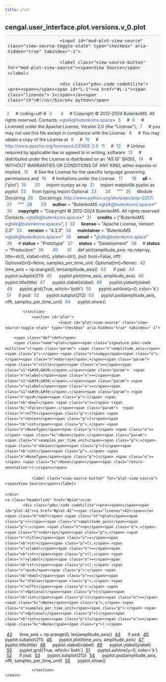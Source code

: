 ```yaml
---
title: plot
---
```


<div>
    <main class="pdoc">
            <section class="module-info">
                    <h1 class="modulename">
cengal<wbr>.user_interface<wbr>.plot<wbr>.versions<wbr>.v_0<wbr>.plot    </h1>

                
                        <input id="mod-plot-view-source" class="view-source-toggle-state" type="checkbox" aria-hidden="true" tabindex="-1">

                        <label class="view-source-button" for="mod-plot-view-source"><span>View Source</span></label>

                        <div class="pdoc-code codehilite"><pre><span></span><span id="L-1"><a href="#L-1"><span class="linenos"> 1</span></a><span class="ch">#!/usr/bin/env python</span>
</span><span id="L-2"><a href="#L-2"><span class="linenos"> 2</span></a><span class="c1"># coding=utf-8</span>
</span><span id="L-3"><a href="#L-3"><span class="linenos"> 3</span></a>
</span><span id="L-4"><a href="#L-4"><span class="linenos"> 4</span></a><span class="c1"># Copyright © 2012-2024 ButenkoMS. All rights reserved. Contacts: &lt;gtalk@butenkoms.space&gt;</span>
</span><span id="L-5"><a href="#L-5"><span class="linenos"> 5</span></a><span class="c1"># </span>
</span><span id="L-6"><a href="#L-6"><span class="linenos"> 6</span></a><span class="c1"># Licensed under the Apache License, Version 2.0 (the &quot;License&quot;);</span>
</span><span id="L-7"><a href="#L-7"><span class="linenos"> 7</span></a><span class="c1"># you may not use this file except in compliance with the License.</span>
</span><span id="L-8"><a href="#L-8"><span class="linenos"> 8</span></a><span class="c1"># You may obtain a copy of the License at</span>
</span><span id="L-9"><a href="#L-9"><span class="linenos"> 9</span></a><span class="c1"># </span>
</span><span id="L-10"><a href="#L-10"><span class="linenos">10</span></a><span class="c1">#     http://www.apache.org/licenses/LICENSE-2.0</span>
</span><span id="L-11"><a href="#L-11"><span class="linenos">11</span></a><span class="c1"># </span>
</span><span id="L-12"><a href="#L-12"><span class="linenos">12</span></a><span class="c1"># Unless required by applicable law or agreed to in writing, software</span>
</span><span id="L-13"><a href="#L-13"><span class="linenos">13</span></a><span class="c1"># distributed under the License is distributed on an &quot;AS IS&quot; BASIS,</span>
</span><span id="L-14"><a href="#L-14"><span class="linenos">14</span></a><span class="c1"># WITHOUT WARRANTIES OR CONDITIONS OF ANY KIND, either express or implied.</span>
</span><span id="L-15"><a href="#L-15"><span class="linenos">15</span></a><span class="c1"># See the License for the specific language governing permissions and</span>
</span><span id="L-16"><a href="#L-16"><span class="linenos">16</span></a><span class="c1"># limitations under the License.</span>
</span><span id="L-17"><a href="#L-17"><span class="linenos">17</span></a>
</span><span id="L-18"><a href="#L-18"><span class="linenos">18</span></a><span class="n">__all__</span> <span class="o">=</span> <span class="p">[</span><span class="s1">&#39;plot&#39;</span><span class="p">]</span>
</span><span id="L-19"><a href="#L-19"><span class="linenos">19</span></a>
</span><span id="L-20"><a href="#L-20"><span class="linenos">20</span></a><span class="kn">import</span> <span class="nn">numpy</span> <span class="k">as</span> <span class="nn">np</span>
</span><span id="L-21"><a href="#L-21"><span class="linenos">21</span></a><span class="kn">import</span> <span class="nn">matplotlib.pyplot</span> <span class="k">as</span> <span class="nn">pyplot</span>
</span><span id="L-22"><a href="#L-22"><span class="linenos">22</span></a><span class="kn">from</span> <span class="nn">typing</span> <span class="kn">import</span> <span class="n">Optional</span>
</span><span id="L-23"><a href="#L-23"><span class="linenos">23</span></a>
</span><span id="L-24"><a href="#L-24"><span class="linenos">24</span></a><span class="sd">&quot;&quot;&quot;</span>
</span><span id="L-25"><a href="#L-25"><span class="linenos">25</span></a><span class="sd">Module Docstring</span>
</span><span id="L-26"><a href="#L-26"><span class="linenos">26</span></a><span class="sd">Docstrings: http://www.python.org/dev/peps/pep-0257/</span>
</span><span id="L-27"><a href="#L-27"><span class="linenos">27</span></a><span class="sd">&quot;&quot;&quot;</span>
</span><span id="L-28"><a href="#L-28"><span class="linenos">28</span></a>
</span><span id="L-29"><a href="#L-29"><span class="linenos">29</span></a><span class="n">__author__</span> <span class="o">=</span> <span class="s2">&quot;ButenkoMS &lt;gtalk@butenkoms.space&gt;&quot;</span>
</span><span id="L-30"><a href="#L-30"><span class="linenos">30</span></a><span class="n">__copyright__</span> <span class="o">=</span> <span class="s2">&quot;Copyright © 2012-2024 ButenkoMS. All rights reserved. Contacts: &lt;gtalk@butenkoms.space&gt;&quot;</span>
</span><span id="L-31"><a href="#L-31"><span class="linenos">31</span></a><span class="n">__credits__</span> <span class="o">=</span> <span class="p">[</span><span class="s2">&quot;ButenkoMS &lt;gtalk@butenkoms.space&gt;&quot;</span><span class="p">,</span> <span class="p">]</span>
</span><span id="L-32"><a href="#L-32"><span class="linenos">32</span></a><span class="n">__license__</span> <span class="o">=</span> <span class="s2">&quot;Apache License, Version 2.0&quot;</span>
</span><span id="L-33"><a href="#L-33"><span class="linenos">33</span></a><span class="n">__version__</span> <span class="o">=</span> <span class="s2">&quot;4.3.3&quot;</span>
</span><span id="L-34"><a href="#L-34"><span class="linenos">34</span></a><span class="n">__maintainer__</span> <span class="o">=</span> <span class="s2">&quot;ButenkoMS &lt;gtalk@butenkoms.space&gt;&quot;</span>
</span><span id="L-35"><a href="#L-35"><span class="linenos">35</span></a><span class="n">__email__</span> <span class="o">=</span> <span class="s2">&quot;gtalk@butenkoms.space&quot;</span>
</span><span id="L-36"><a href="#L-36"><span class="linenos">36</span></a><span class="c1"># __status__ = &quot;Prototype&quot;</span>
</span><span id="L-37"><a href="#L-37"><span class="linenos">37</span></a><span class="n">__status__</span> <span class="o">=</span> <span class="s2">&quot;Development&quot;</span>
</span><span id="L-38"><a href="#L-38"><span class="linenos">38</span></a><span class="c1"># __status__ = &quot;Production&quot;</span>
</span><span id="L-39"><a href="#L-39"><span class="linenos">39</span></a>
</span><span id="L-40"><a href="#L-40"><span class="linenos">40</span></a>
</span><span id="L-41"><a href="#L-41"><span class="linenos">41</span></a><span class="k">def</span> <span class="nf">plot</span><span class="p">(</span><span class="n">amplitude_axis</span><span class="p">:</span> <span class="n">np</span><span class="o">.</span><span class="n">ndarray</span><span class="p">,</span> <span class="n">title</span><span class="o">=</span><span class="nb">str</span><span class="p">(),</span> <span class="n">xlabel</span><span class="o">=</span><span class="nb">str</span><span class="p">(),</span> <span class="n">ylabel</span><span class="o">=</span><span class="nb">str</span><span class="p">(),</span> <span class="n">psd</span><span class="p">:</span> <span class="nb">bool</span><span class="o">=</span><span class="kc">False</span><span class="p">,</span> <span class="n">nfft</span><span class="p">:</span> <span class="n">Optional</span><span class="p">[</span><span class="nb">int</span><span class="p">]</span><span class="o">=</span><span class="kc">None</span><span class="p">,</span> <span class="n">samples_per_time_unit</span><span class="p">:</span> <span class="n">Optional</span><span class="p">[</span><span class="nb">int</span><span class="p">]</span><span class="o">=</span><span class="kc">None</span><span class="p">):</span>
</span><span id="L-42"><a href="#L-42"><span class="linenos">42</span></a>    <span class="n">time_axis</span> <span class="o">=</span> <span class="n">np</span><span class="o">.</span><span class="n">arange</span><span class="p">(</span><span class="mi">0</span><span class="p">,</span> <span class="nb">len</span><span class="p">(</span><span class="n">amplitude_axis</span><span class="p">))</span>
</span><span id="L-43"><a href="#L-43"><span class="linenos">43</span></a>    <span class="k">if</span> <span class="n">psd</span><span class="p">:</span>
</span><span id="L-44"><a href="#L-44"><span class="linenos">44</span></a>        <span class="n">pyplot</span><span class="o">.</span><span class="n">subplot</span><span class="p">(</span><span class="mi">211</span><span class="p">)</span>
</span><span id="L-45"><a href="#L-45"><span class="linenos">45</span></a>    <span class="n">pyplot</span><span class="o">.</span><span class="n">plot</span><span class="p">(</span><span class="n">time_axis</span><span class="p">,</span> <span class="n">amplitude_axis</span><span class="p">)</span>
</span><span id="L-46"><a href="#L-46"><span class="linenos">46</span></a>    <span class="n">pyplot</span><span class="o">.</span><span class="n">title</span><span class="p">(</span><span class="n">title</span><span class="p">)</span>
</span><span id="L-47"><a href="#L-47"><span class="linenos">47</span></a>    <span class="n">pyplot</span><span class="o">.</span><span class="n">xlabel</span><span class="p">(</span><span class="n">xlabel</span><span class="p">)</span>
</span><span id="L-48"><a href="#L-48"><span class="linenos">48</span></a>    <span class="n">pyplot</span><span class="o">.</span><span class="n">ylabel</span><span class="p">(</span><span class="n">ylabel</span><span class="p">)</span>
</span><span id="L-49"><a href="#L-49"><span class="linenos">49</span></a>    <span class="n">pyplot</span><span class="o">.</span><span class="n">grid</span><span class="p">(</span><span class="kc">True</span><span class="p">,</span> <span class="n">which</span><span class="o">=</span><span class="s1">&#39;both&#39;</span><span class="p">)</span>
</span><span id="L-50"><a href="#L-50"><span class="linenos">50</span></a>    <span class="n">pyplot</span><span class="o">.</span><span class="n">axhline</span><span class="p">(</span><span class="n">y</span><span class="o">=</span><span class="mi">0</span><span class="p">,</span> <span class="n">color</span><span class="o">=</span><span class="s1">&#39;k&#39;</span><span class="p">)</span>
</span><span id="L-51"><a href="#L-51"><span class="linenos">51</span></a>    <span class="k">if</span> <span class="n">psd</span><span class="p">:</span>
</span><span id="L-52"><a href="#L-52"><span class="linenos">52</span></a>        <span class="n">pyplot</span><span class="o">.</span><span class="n">subplot</span><span class="p">(</span><span class="mi">212</span><span class="p">)</span>
</span><span id="L-53"><a href="#L-53"><span class="linenos">53</span></a>        <span class="n">pyplot</span><span class="o">.</span><span class="n">psd</span><span class="p">(</span><span class="n">amplitude_axis</span><span class="p">,</span> <span class="n">nfft</span><span class="p">,</span> <span class="n">samples_per_time_unit</span><span class="p">)</span>
</span><span id="L-54"><a href="#L-54"><span class="linenos">54</span></a>    <span class="n">pyplot</span><span class="o">.</span><span class="n">show</span><span class="p">()</span>
</span></pre></div>


            </section>
                <section id="plot">
                            <input id="plot-view-source" class="view-source-toggle-state" type="checkbox" aria-hidden="true" tabindex="-1">
<div class="attr function">
            
        <span class="def">def</span>
        <span class="name">plot</span><span class="signature pdoc-code multiline">(<span class="param">	<span class="n">amplitude_axis</span><span class="p">:</span> <span class="n">numpy</span><span class="o">.</span><span class="n">ndarray</span>,</span><span class="param">	<span class="n">title</span><span class="o">=</span><span class="s1">&#39;&#39;</span>,</span><span class="param">	<span class="n">xlabel</span><span class="o">=</span><span class="s1">&#39;&#39;</span>,</span><span class="param">	<span class="n">ylabel</span><span class="o">=</span><span class="s1">&#39;&#39;</span>,</span><span class="param">	<span class="n">psd</span><span class="p">:</span> <span class="nb">bool</span> <span class="o">=</span> <span class="kc">False</span>,</span><span class="param">	<span class="n">nfft</span><span class="p">:</span> <span class="n">Union</span><span class="p">[</span><span class="nb">int</span><span class="p">,</span> <span class="n">NoneType</span><span class="p">]</span> <span class="o">=</span> <span class="kc">None</span>,</span><span class="param">	<span class="n">samples_per_time_unit</span><span class="p">:</span> <span class="n">Union</span><span class="p">[</span><span class="nb">int</span><span class="p">,</span> <span class="n">NoneType</span><span class="p">]</span> <span class="o">=</span> <span class="kc">None</span></span><span class="return-annotation">):</span></span>

                <label class="view-source-button" for="plot-view-source"><span>View Source</span></label>

    </div>
    <a class="headerlink" href="#plot"></a>
            <div class="pdoc-code codehilite"><pre><span></span><span id="plot-42"><a href="#plot-42"><span class="linenos">42</span></a><span class="k">def</span> <span class="nf">plot</span><span class="p">(</span><span class="n">amplitude_axis</span><span class="p">:</span> <span class="n">np</span><span class="o">.</span><span class="n">ndarray</span><span class="p">,</span> <span class="n">title</span><span class="o">=</span><span class="nb">str</span><span class="p">(),</span> <span class="n">xlabel</span><span class="o">=</span><span class="nb">str</span><span class="p">(),</span> <span class="n">ylabel</span><span class="o">=</span><span class="nb">str</span><span class="p">(),</span> <span class="n">psd</span><span class="p">:</span> <span class="nb">bool</span><span class="o">=</span><span class="kc">False</span><span class="p">,</span> <span class="n">nfft</span><span class="p">:</span> <span class="n">Optional</span><span class="p">[</span><span class="nb">int</span><span class="p">]</span><span class="o">=</span><span class="kc">None</span><span class="p">,</span> <span class="n">samples_per_time_unit</span><span class="p">:</span> <span class="n">Optional</span><span class="p">[</span><span class="nb">int</span><span class="p">]</span><span class="o">=</span><span class="kc">None</span><span class="p">):</span>
</span><span id="plot-43"><a href="#plot-43"><span class="linenos">43</span></a>    <span class="n">time_axis</span> <span class="o">=</span> <span class="n">np</span><span class="o">.</span><span class="n">arange</span><span class="p">(</span><span class="mi">0</span><span class="p">,</span> <span class="nb">len</span><span class="p">(</span><span class="n">amplitude_axis</span><span class="p">))</span>
</span><span id="plot-44"><a href="#plot-44"><span class="linenos">44</span></a>    <span class="k">if</span> <span class="n">psd</span><span class="p">:</span>
</span><span id="plot-45"><a href="#plot-45"><span class="linenos">45</span></a>        <span class="n">pyplot</span><span class="o">.</span><span class="n">subplot</span><span class="p">(</span><span class="mi">211</span><span class="p">)</span>
</span><span id="plot-46"><a href="#plot-46"><span class="linenos">46</span></a>    <span class="n">pyplot</span><span class="o">.</span><span class="n">plot</span><span class="p">(</span><span class="n">time_axis</span><span class="p">,</span> <span class="n">amplitude_axis</span><span class="p">)</span>
</span><span id="plot-47"><a href="#plot-47"><span class="linenos">47</span></a>    <span class="n">pyplot</span><span class="o">.</span><span class="n">title</span><span class="p">(</span><span class="n">title</span><span class="p">)</span>
</span><span id="plot-48"><a href="#plot-48"><span class="linenos">48</span></a>    <span class="n">pyplot</span><span class="o">.</span><span class="n">xlabel</span><span class="p">(</span><span class="n">xlabel</span><span class="p">)</span>
</span><span id="plot-49"><a href="#plot-49"><span class="linenos">49</span></a>    <span class="n">pyplot</span><span class="o">.</span><span class="n">ylabel</span><span class="p">(</span><span class="n">ylabel</span><span class="p">)</span>
</span><span id="plot-50"><a href="#plot-50"><span class="linenos">50</span></a>    <span class="n">pyplot</span><span class="o">.</span><span class="n">grid</span><span class="p">(</span><span class="kc">True</span><span class="p">,</span> <span class="n">which</span><span class="o">=</span><span class="s1">&#39;both&#39;</span><span class="p">)</span>
</span><span id="plot-51"><a href="#plot-51"><span class="linenos">51</span></a>    <span class="n">pyplot</span><span class="o">.</span><span class="n">axhline</span><span class="p">(</span><span class="n">y</span><span class="o">=</span><span class="mi">0</span><span class="p">,</span> <span class="n">color</span><span class="o">=</span><span class="s1">&#39;k&#39;</span><span class="p">)</span>
</span><span id="plot-52"><a href="#plot-52"><span class="linenos">52</span></a>    <span class="k">if</span> <span class="n">psd</span><span class="p">:</span>
</span><span id="plot-53"><a href="#plot-53"><span class="linenos">53</span></a>        <span class="n">pyplot</span><span class="o">.</span><span class="n">subplot</span><span class="p">(</span><span class="mi">212</span><span class="p">)</span>
</span><span id="plot-54"><a href="#plot-54"><span class="linenos">54</span></a>        <span class="n">pyplot</span><span class="o">.</span><span class="n">psd</span><span class="p">(</span><span class="n">amplitude_axis</span><span class="p">,</span> <span class="n">nfft</span><span class="p">,</span> <span class="n">samples_per_time_unit</span><span class="p">)</span>
</span><span id="plot-55"><a href="#plot-55"><span class="linenos">55</span></a>    <span class="n">pyplot</span><span class="o">.</span><span class="n">show</span><span class="p">()</span>
</span></pre></div>


    

                </section>
    </main>


<style>pre{line-height:125%;}span.linenos{color:inherit; background-color:transparent; padding-left:5px; padding-right:20px;}.pdoc-code .hll{background-color:#ffffcc}.pdoc-code{background:#f8f8f8;}.pdoc-code .c{color:#3D7B7B; font-style:italic}.pdoc-code .err{border:1px solid #FF0000}.pdoc-code .k{color:#008000; font-weight:bold}.pdoc-code .o{color:#666666}.pdoc-code .ch{color:#3D7B7B; font-style:italic}.pdoc-code .cm{color:#3D7B7B; font-style:italic}.pdoc-code .cp{color:#9C6500}.pdoc-code .cpf{color:#3D7B7B; font-style:italic}.pdoc-code .c1{color:#3D7B7B; font-style:italic}.pdoc-code .cs{color:#3D7B7B; font-style:italic}.pdoc-code .gd{color:#A00000}.pdoc-code .ge{font-style:italic}.pdoc-code .gr{color:#E40000}.pdoc-code .gh{color:#000080; font-weight:bold}.pdoc-code .gi{color:#008400}.pdoc-code .go{color:#717171}.pdoc-code .gp{color:#000080; font-weight:bold}.pdoc-code .gs{font-weight:bold}.pdoc-code .gu{color:#800080; font-weight:bold}.pdoc-code .gt{color:#0044DD}.pdoc-code .kc{color:#008000; font-weight:bold}.pdoc-code .kd{color:#008000; font-weight:bold}.pdoc-code .kn{color:#008000; font-weight:bold}.pdoc-code .kp{color:#008000}.pdoc-code .kr{color:#008000; font-weight:bold}.pdoc-code .kt{color:#B00040}.pdoc-code .m{color:#666666}.pdoc-code .s{color:#BA2121}.pdoc-code .na{color:#687822}.pdoc-code .nb{color:#008000}.pdoc-code .nc{color:#0000FF; font-weight:bold}.pdoc-code .no{color:#880000}.pdoc-code .nd{color:#AA22FF}.pdoc-code .ni{color:#717171; font-weight:bold}.pdoc-code .ne{color:#CB3F38; font-weight:bold}.pdoc-code .nf{color:#0000FF}.pdoc-code .nl{color:#767600}.pdoc-code .nn{color:#0000FF; font-weight:bold}.pdoc-code .nt{color:#008000; font-weight:bold}.pdoc-code .nv{color:#19177C}.pdoc-code .ow{color:#AA22FF; font-weight:bold}.pdoc-code .w{color:#bbbbbb}.pdoc-code .mb{color:#666666}.pdoc-code .mf{color:#666666}.pdoc-code .mh{color:#666666}.pdoc-code .mi{color:#666666}.pdoc-code .mo{color:#666666}.pdoc-code .sa{color:#BA2121}.pdoc-code .sb{color:#BA2121}.pdoc-code .sc{color:#BA2121}.pdoc-code .dl{color:#BA2121}.pdoc-code .sd{color:#BA2121; font-style:italic}.pdoc-code .s2{color:#BA2121}.pdoc-code .se{color:#AA5D1F; font-weight:bold}.pdoc-code .sh{color:#BA2121}.pdoc-code .si{color:#A45A77; font-weight:bold}.pdoc-code .sx{color:#008000}.pdoc-code .sr{color:#A45A77}.pdoc-code .s1{color:#BA2121}.pdoc-code .ss{color:#19177C}.pdoc-code .bp{color:#008000}.pdoc-code .fm{color:#0000FF}.pdoc-code .vc{color:#19177C}.pdoc-code .vg{color:#19177C}.pdoc-code .vi{color:#19177C}.pdoc-code .vm{color:#19177C}.pdoc-code .il{color:#666666}</style>
<style>:root{--pdoc-background:#fff;}.pdoc{--text:#212529;--muted:#6c757d;--link:#3660a5;--link-hover:#1659c5;--code:#f8f8f8;--active:#fff598;--accent:#eee;--accent2:#c1c1c1;--nav-hover:rgba(255, 255, 255, 0.5);--name:#0066BB;--def:#008800;--annotation:#007020;}</style>
<style>.pdoc{color:var(--text);box-sizing:border-box;line-height:1.5;background:none;}.pdoc .pdoc-button{cursor:pointer;display:inline-block;border:solid black 1px;border-radius:2px;font-size:.75rem;padding:calc(0.5em - 1px) 1em;transition:100ms all;}.pdoc .pdoc-alert{padding:1rem 1rem 1rem calc(1.5rem + 24px);border:1px solid transparent;border-radius:.25rem;background-repeat:no-repeat;background-position:1rem center;margin-bottom:1rem;}.pdoc .pdoc-alert > *:last-child{margin-bottom:0;}.pdoc .pdoc-alert-note {color:#084298;background-color:#cfe2ff;border-color:#b6d4fe;background-image:url("data:image/svg+xml,%3Csvg%20xmlns%3D%22http%3A//www.w3.org/2000/svg%22%20width%3D%2224%22%20height%3D%2224%22%20fill%3D%22%23084298%22%20viewBox%3D%220%200%2016%2016%22%3E%3Cpath%20d%3D%22M8%2016A8%208%200%201%200%208%200a8%208%200%200%200%200%2016zm.93-9.412-1%204.705c-.07.34.029.533.304.533.194%200%20.487-.07.686-.246l-.088.416c-.287.346-.92.598-1.465.598-.703%200-1.002-.422-.808-1.319l.738-3.468c.064-.293.006-.399-.287-.47l-.451-.081.082-.381%202.29-.287zM8%205.5a1%201%200%201%201%200-2%201%201%200%200%201%200%202z%22/%3E%3C/svg%3E");}.pdoc .pdoc-alert-warning{color:#664d03;background-color:#fff3cd;border-color:#ffecb5;background-image:url("data:image/svg+xml,%3Csvg%20xmlns%3D%22http%3A//www.w3.org/2000/svg%22%20width%3D%2224%22%20height%3D%2224%22%20fill%3D%22%23664d03%22%20viewBox%3D%220%200%2016%2016%22%3E%3Cpath%20d%3D%22M8.982%201.566a1.13%201.13%200%200%200-1.96%200L.165%2013.233c-.457.778.091%201.767.98%201.767h13.713c.889%200%201.438-.99.98-1.767L8.982%201.566zM8%205c.535%200%20.954.462.9.995l-.35%203.507a.552.552%200%200%201-1.1%200L7.1%205.995A.905.905%200%200%201%208%205zm.002%206a1%201%200%201%201%200%202%201%201%200%200%201%200-2z%22/%3E%3C/svg%3E");}.pdoc .pdoc-alert-danger{color:#842029;background-color:#f8d7da;border-color:#f5c2c7;background-image:url("data:image/svg+xml,%3Csvg%20xmlns%3D%22http%3A//www.w3.org/2000/svg%22%20width%3D%2224%22%20height%3D%2224%22%20fill%3D%22%23842029%22%20viewBox%3D%220%200%2016%2016%22%3E%3Cpath%20d%3D%22M5.52.359A.5.5%200%200%201%206%200h4a.5.5%200%200%201%20.474.658L8.694%206H12.5a.5.5%200%200%201%20.395.807l-7%209a.5.5%200%200%201-.873-.454L6.823%209.5H3.5a.5.5%200%200%201-.48-.641l2.5-8.5z%22/%3E%3C/svg%3E");}.pdoc .visually-hidden{position:absolute !important;width:1px !important;height:1px !important;padding:0 !important;margin:-1px !important;overflow:hidden !important;clip:rect(0, 0, 0, 0) !important;white-space:nowrap !important;border:0 !important;}.pdoc h1, .pdoc h2, .pdoc h3{font-weight:300;margin:.3em 0;padding:.2em 0;}.pdoc > section:not(.module-info) h1{font-size:1.5rem;font-weight:500;}.pdoc > section:not(.module-info) h2{font-size:1.4rem;font-weight:500;}.pdoc > section:not(.module-info) h3{font-size:1.3rem;font-weight:500;}.pdoc > section:not(.module-info) h4{font-size:1.2rem;}.pdoc > section:not(.module-info) h5{font-size:1.1rem;}.pdoc a{text-decoration:none;color:var(--link);}.pdoc a:hover{color:var(--link-hover);}.pdoc blockquote{margin-left:2rem;}.pdoc pre{border-top:1px solid var(--accent2);border-bottom:1px solid var(--accent2);margin-top:0;margin-bottom:1em;padding:.5rem 0 .5rem .5rem;overflow-x:auto;background-color:var(--code);}.pdoc code{color:var(--text);padding:.2em .4em;margin:0;font-size:85%;background-color:var(--accent);border-radius:6px;}.pdoc a > code{color:inherit;}.pdoc pre > code{display:inline-block;font-size:inherit;background:none;border:none;padding:0;}.pdoc > section:not(.module-info){margin-bottom:1.5rem;}.pdoc .modulename{margin-top:0;font-weight:bold;}.pdoc .modulename a{color:var(--link);transition:100ms all;}.pdoc .git-button{float:right;border:solid var(--link) 1px;}.pdoc .git-button:hover{background-color:var(--link);color:var(--pdoc-background);}.view-source-toggle-state,.view-source-toggle-state ~ .pdoc-code{display:none;}.view-source-toggle-state:checked ~ .pdoc-code{display:block;}.view-source-button{display:inline-block;float:right;font-size:.75rem;line-height:1.5rem;color:var(--muted);padding:0 .4rem 0 1.3rem;cursor:pointer;text-indent:-2px;}.view-source-button > span{visibility:hidden;}.module-info .view-source-button{float:none;display:flex;justify-content:flex-end;margin:-1.2rem .4rem -.2rem 0;}.view-source-button::before{position:absolute;content:"View Source";display:list-item;list-style-type:disclosure-closed;}.view-source-toggle-state:checked ~ .attr .view-source-button::before,.view-source-toggle-state:checked ~ .view-source-button::before{list-style-type:disclosure-open;}.pdoc .docstring{margin-bottom:1.5rem;}.pdoc section:not(.module-info) .docstring{margin-left:clamp(0rem, 5vw - 2rem, 1rem);}.pdoc .docstring .pdoc-code{margin-left:1em;margin-right:1em;}.pdoc h1:target,.pdoc h2:target,.pdoc h3:target,.pdoc h4:target,.pdoc h5:target,.pdoc h6:target,.pdoc .pdoc-code > pre > span:target{background-color:var(--active);box-shadow:-1rem 0 0 0 var(--active);}.pdoc .pdoc-code > pre > span:target{display:block;}.pdoc div:target > .attr,.pdoc section:target > .attr,.pdoc dd:target > a{background-color:var(--active);}.pdoc *{scroll-margin:2rem;}.pdoc .pdoc-code .linenos{user-select:none;}.pdoc .attr:hover{filter:contrast(0.95);}.pdoc section, .pdoc .classattr{position:relative;}.pdoc .headerlink{--width:clamp(1rem, 3vw, 2rem);position:absolute;top:0;left:calc(0rem - var(--width));transition:all 100ms ease-in-out;opacity:0;}.pdoc .headerlink::before{content:"#";display:block;text-align:center;width:var(--width);height:2.3rem;line-height:2.3rem;font-size:1.5rem;}.pdoc .attr:hover ~ .headerlink,.pdoc *:target > .headerlink,.pdoc .headerlink:hover{opacity:1;}.pdoc .attr{display:block;margin:.5rem 0 .5rem;padding:.4rem .4rem .4rem 1rem;background-color:var(--accent);overflow-x:auto;}.pdoc .classattr{margin-left:2rem;}.pdoc .name{color:var(--name);font-weight:bold;}.pdoc .def{color:var(--def);font-weight:bold;}.pdoc .signature{background-color:transparent;}.pdoc .param, .pdoc .return-annotation{white-space:pre;}.pdoc .signature.multiline .param{display:block;}.pdoc .signature.condensed .param{display:inline-block;}.pdoc .annotation{color:var(--annotation);}.pdoc .view-value-toggle-state,.pdoc .view-value-toggle-state ~ .default_value{display:none;}.pdoc .view-value-toggle-state:checked ~ .default_value{display:inherit;}.pdoc .view-value-button{font-size:.5rem;vertical-align:middle;border-style:dashed;margin-top:-0.1rem;}.pdoc .view-value-button:hover{background:white;}.pdoc .view-value-button::before{content:"show";text-align:center;width:2.2em;display:inline-block;}.pdoc .view-value-toggle-state:checked ~ .view-value-button::before{content:"hide";}.pdoc .inherited{margin-left:2rem;}.pdoc .inherited dt{font-weight:700;}.pdoc .inherited dt, .pdoc .inherited dd{display:inline;margin-left:0;margin-bottom:.5rem;}.pdoc .inherited dd:not(:last-child):after{content:", ";}.pdoc .inherited .class:before{content:"class ";}.pdoc .inherited .function a:after{content:"()";}.pdoc .search-result .docstring{overflow:auto;max-height:25vh;}.pdoc .search-result.focused > .attr{background-color:var(--active);}.pdoc .attribution{margin-top:2rem;display:block;opacity:0.5;transition:all 200ms;filter:grayscale(100%);}.pdoc .attribution:hover{opacity:1;filter:grayscale(0%);}.pdoc .attribution img{margin-left:5px;height:35px;vertical-align:middle;width:70px;transition:all 200ms;}.pdoc table{display:block;width:max-content;max-width:100%;overflow:auto;margin-bottom:1rem;}.pdoc table th{font-weight:600;}.pdoc table th, .pdoc table td{padding:6px 13px;border:1px solid var(--accent2);}</style></div>